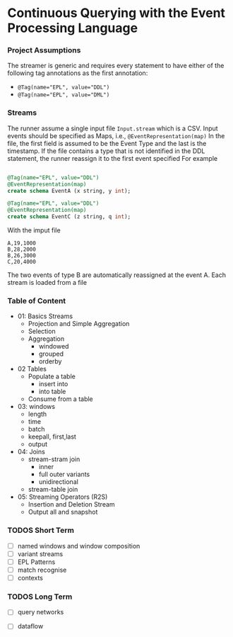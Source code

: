 
# Continuous Querying with the Event Processing Language


### Project Assumptions

The streamer is generic and requires every statement to have either of the following tag annotations as the first
annotation:

- ```@Tag(name="EPL", value="DDL")```
- ```@Tag(name="EPL", value="DML")```

### Streams

The runner assume a single input file ```Input.stream``` which is a CSV.
Input events should be specified as Maps, i.e.,   ```@EventRepresentation(map)```
In the file, the first field is assumed to be the Event Type and the last is the timestamp.
If the file contains a type that is not identified in the DDL statement, the runner reassign it to the first event specified
For example

```sql

@Tag(name="EPL", value="DDL") 
@EventRepresentation(map) 
create schema EventA (x string, y int);

@Tag(name="EPL", value="DDL") 
@EventRepresentation(map)
create schema EventC (z string, q int);

```

With the imput file 

```csv
A,19,1000
B,28,2000
B,26,3000
C,20,4000
```

The two events of type B are automatically reassigned at the event A.
Each stream is loaded from a file 

### Table of Content

- 01: Basics Streams
  - Projection and Simple Aggregation
  - Selection
  - Aggregation
    - windowed
    - grouped
    - orderby
- 02 Tables
  - Populate a table
    - insert into
    - into table
  - Consume from a table
- 03: windows
  - length
  - time
  - batch
  - keepall, first,last
  - output
- 04: Joins
  - stream-stram join
    - inner
    - full outer variants
    - unidirectional
  - stream-table join
- 05: Streaming Operators (R2S)
  - Insertion and Deletion Stream
  - Output all and snapshot 

### TODOS Short Term

- [ ] named windows and window composition
- [ ] variant streams
- [ ] EPL Patterns
- [ ] match recognise
- [ ] contexts

### TODOS Long Term

- [ ] query networks
- [ ] dataflow

